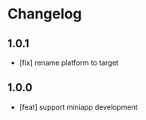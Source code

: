 # Changelog

## 1.0.1

- [fix] rename platform to target

## 1.0.0

- [feat] support miniapp development